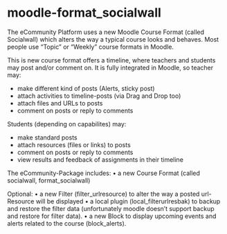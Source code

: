 # moodle-format_socialwall

The eCommunity Platform uses a new Moodle Course Format (called Socialwall) which alters the way a typical course looks and behaves. Most people use “Topic” or “Weekly” course formats in Moodle.

This is new course format offers a timeline, where teachers and students may post and/or comment on. It is fully integrated in Moodle, so teacher may:

* make different kind of posts (Alerts, sticky post)
* attach activities to timeline-posts (via Drag and Drop too)
* attach files and URLs to posts
* comment on posts or reply to comments

Students (depending on capabilites) may:

* make standard posts
* attach resources (files or links) to posts
* comment on posts or reply to comments
* view results and feedback of assignments in their timeline

The eCommunity-Package includes:
•	a new Course Format (called socialwall, format_socialwall)

Optional:
•	a new Filter (filter_urlresource) to alter the way a posted url-Resource will be displayed
•	a local plugin (local_filterurlresbak) to backup and restore the filter data (unfortunately moodle doesn’t support backup and restore for filter data).
•	a new Block to display upcoming events and alerts related to the course (block_alerts).
